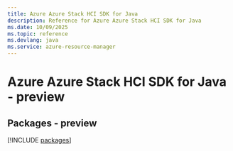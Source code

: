 ```yaml
---
title: Azure Azure Stack HCI SDK for Java
description: Reference for Azure Azure Stack HCI SDK for Java
ms.date: 10/09/2025
ms.topic: reference
ms.devlang: java
ms.service: azure-resource-manager
---
```

# Azure Azure Stack HCI SDK for Java - preview
## Packages - preview
[!INCLUDE [packages](azure-stack-hci-index.md)]